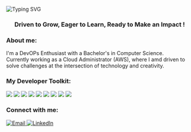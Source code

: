 
![Typing SVG](https://readme-typing-svg.demolab.com?font=Fira+Code&pause=300&color=FFFFFF&center=true&vCenter=true&width=800&lines=Hey%20there%20%F0%9F%91%8B%2C%20I%E2%80%99m%20Aditi%20Mahadware%20%E2%80%94%20nice%20to%20meet%20you!;Cloud%20Engineer%20and%20Devops%20Enthusiast;B.Tech%20in%20Computer%20Science;Cloud%20Engineer%20passionate%20about%20solving%20challenges;Ask%20me%20about%20AWS%2C%20Terraform%2C%20Python%20DBs;Currently%20leveling%20up%20in%20Linux%20%26%20Cand%20Kubernetes)

<h3 align="center">Driven to Grow, Eager to Learn, Ready to Make an Impact !</h3>

### About me:
I'm a DevOPs Enthusiast with a Bachelor's in Computer Science.  
Currently working as a Cloud Administrator (AWS), where I amd driven to solve challenges at the intersection of technology and creativity.


### My Developer Toolkit:  
<p align="left">
  <img src="https://img.shields.io/badge/Python-3776AB?style=for-the-badge&logo=python&logoColor=white"/>
  <img src="https://img.shields.io/badge/SQL-003B57?style=for-the-badge&logo=postgresql&logoColor=white"/>
  <img src="https://img.shields.io/badge/Pandas-150458?style=for-the-badge&logo=pandas&logoColor=white"/>
  <img src="https://img.shields.io/badge/AWS-232F3E?style=for-the-badge&logo=amazonaws&logoColor=white"/>
  <img src="https://img.shields.io/badge/Git-F05032?style=for-the-badge&logo=git&logoColor=white"/>
  <img src="https://img.shields.io/badge/Jira-0052CC?style=for-the-badge&logo=jira&logoColor=white"/>
  <img src="https://img.shields.io/badge/C++-00599C?style=for-the-badge&logo=c%2B%2B&logoColor=white"/>
  <img src="https://img.shields.io/badge/Terraform-7B42BC?style=for-the-badge&logo=terraform&logoColor=white"/>
  <img src="https://img.shields.io/badge/TeamCity-000000?style=for-the-badge&logo=teamcity&logoColor=white"/>

</p>

### Connect with me:
<p align="left">
  <a href="mailto:ma.aditi1089@gmail.com">
    <img src="https://img.shields.io/badge/Email-D14836?style=for-the-badge&logo=gmail&logoColor=white" alt="Email">
  </a>
  <a href="www.linkedin.com/in/aditi-mahadware">
    <img src="https://img.shields.io/badge/LinkedIn-0077B5?style=for-the-badge&logo=linkedin&logoColor=white" alt="LinkedIn">
  </a>
</p>

<!--
**aaryatupe/aaryatupe** is a ✨ _special_ ✨ repository because its `README.md` (this file) appears on your GitHub profile.

Here are some ideas to get you started:

- 🔭 I’m currently working on ...
- 🌱 I’m currently learning ...
- 👯 I’m looking to collaborate on ...
- 🤔 I’m looking for help with ...
- 💬 Ask me about ...
- 📫 How to reach me: ...
- 😄 Pronouns: ...
- ⚡ Fun fact: ...
-->
